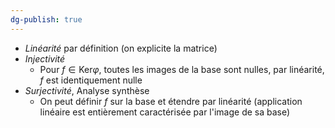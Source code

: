 ```yaml
---
dg-publish: true
---
```


- *Linéarité* par définition (on explicite la matrice)
- *Injectivité* 
	- Pour $f\in \text{Ker}\varphi$, toutes les images de la base sont nulles, par linéarité, $f$ est identiquement nulle
- *Surjectivité*, Analyse synthèse
	- On peut définir $f$ sur la base et étendre par linéarité (application linéaire est entièrement caractérisée par l'image de sa base)
